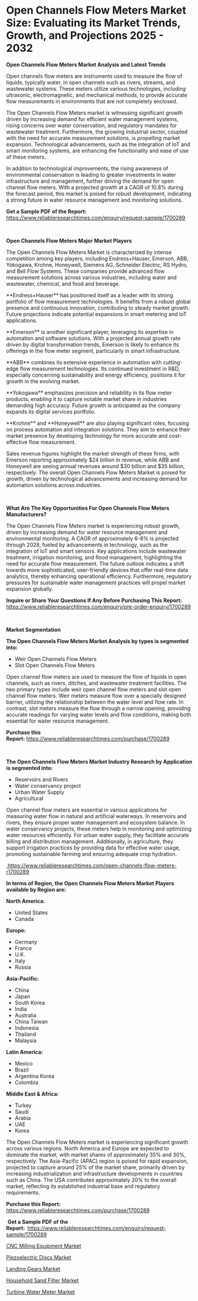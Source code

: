 <p><h1>Open Channels Flow Meters Market Size: Evaluating its Market Trends, Growth, and Projections 2025 - 2032</h1></p><p><strong>Open Channels Flow Meters Market Analysis and Latest Trends</strong></p>
<p><p>Open channels flow meters are instruments used to measure the flow of liquids, typically water, in open channels such as rivers, streams, and wastewater systems. These meters utilize various technologies, including ultrasonic, electromagnetic, and mechanical methods, to provide accurate flow measurements in environments that are not completely enclosed. </p><p>The Open Channels Flow Meters market is witnessing significant growth driven by increasing demand for efficient water management systems, rising concerns over water conservation, and regulatory mandates for wastewater treatment. Furthermore, the growing industrial sector, coupled with the need for accurate measurement solutions, is propelling market expansion. Technological advancements, such as the integration of IoT and smart monitoring systems, are enhancing the functionality and ease of use of these meters.</p><p>In addition to technological improvements, the rising awareness of environmental conservation is leading to greater investments in water infrastructure and management, further driving the demand for open channel flow meters. With a projected growth at a CAGR of 10.8% during the forecast period, this market is poised for robust development, indicating a strong future in water resource management and monitoring solutions.</p></p>
<p><strong>Get a Sample PDF of the Report:&nbsp;</strong> <a href="https://www.reliableresearchtimes.com/enquiry/request-sample/1700289?utm_campaign=3444&utm_medium=2&utm_source=Github&utm_content=ia&utm_term=27032025&utm_id=open-channels-flow-meters">https://www.reliableresearchtimes.com/enquiry/request-sample/1700289</a></p>
<p>&nbsp;</p>
<p><strong>Open Channels Flow Meters Major Market Players</strong></p>
<p><p>The Open Channels Flow Meters Market is characterized by intense competition among key players, including Endress+Hauser, Emerson, ABB, Yokogawa, Krohne, Honeywell, Siemens AG, Schneider Electric, RS Hydro, and Bell Flow Systems. These companies provide advanced flow measurement solutions across various industries, including water and wastewater, chemical, and food and beverage.</p><p>**Endress+Hauser** has positioned itself as a leader with its strong portfolio of flow measurement technologies. It benefits from a robust global presence and continuous innovation, contributing to steady market growth. Future projections indicate potential expansions in smart metering and IoT applications.</p><p>**Emerson** is another significant player, leveraging its expertise in automation and software solutions. With a projected annual growth rate driven by digital transformation trends, Emerson is likely to enhance its offerings in the flow meter segment, particularly in smart infrastructure.</p><p>**ABB** combines its extensive experience in automation with cutting-edge flow measurement technologies. Its continued investment in R&D, especially concerning sustainability and energy efficiency, positions it for growth in the evolving market.</p><p>**Yokogawa** emphasizes precision and reliability in its flow meter products, enabling it to capture notable market share in industries demanding high accuracy. Future growth is anticipated as the company expands its digital services portfolio.</p><p>**Krohne** and **Honeywell** are also playing significant roles, focusing on process automation and integration solutions. They aim to enhance their market presence by developing technology for more accurate and cost-effective flow measurement.</p><p>Sales revenue figures highlight the market strength of these firms, with Emerson reporting approximately $24 billion in revenue, while ABB and Honeywell are seeing annual revenues around $30 billion and $35 billion, respectively. The overall Open Channels Flow Meters Market is poised for growth, driven by technological advancements and increasing demand for automation solutions across industries.</p></p>
<p>&nbsp;</p>
<p><strong>What Are The Key Opportunities For Open Channels Flow Meters Manufacturers?</strong></p>
<p><p>The Open Channels Flow Meters market is experiencing robust growth, driven by increasing demand for water resource management and environmental monitoring. A CAGR of approximately 6-8% is projected through 2028, fueled by advancements in technology, such as the integration of IoT and smart sensors. Key applications include wastewater treatment, irrigation monitoring, and flood management, highlighting the need for accurate flow measurement. The future outlook indicates a shift towards more sophisticated, user-friendly devices that offer real-time data analytics, thereby enhancing operational efficiency. Furthermore, regulatory pressures for sustainable water management practices will propel market expansion globally.</p></p>
<p><strong>Inquire or Share Your Questions If Any Before Purchasing This Report:</strong> <a href="https://www.reliableresearchtimes.com/enquiry/pre-order-enquiry/1700289?utm_campaign=3444&utm_medium=2&utm_source=Github&utm_content=ia&utm_term=27032025&utm_id=open-channels-flow-meters">https://www.reliableresearchtimes.com/enquiry/pre-order-enquiry/1700289</a></p>
<p>&nbsp;</p>
<p><strong>Market Segmentation</strong></p>
<p><strong>The Open Channels Flow Meters Market Analysis by types is segmented into:</strong></p>
<p><ul><li>Weir Open Channels Flow Meters</li><li>Slot Open Channels Flow Meters</li></ul></p>
<p><p>Open channel flow meters are used to measure the flow of liquids in open channels, such as rivers, ditches, and wastewater treatment facilities. The two primary types include weir open channel flow meters and slot open channel flow meters. Weir meters measure flow over a specially designed barrier, utilizing the relationship between the water level and flow rate. In contrast, slot meters measure the flow through a narrow opening, providing accurate readings for varying water levels and flow conditions, making both essential for water resource management.</p></p>
<p><strong>Purchase this Report:&nbsp;</strong><a href="https://www.reliableresearchtimes.com/purchase/1700289?utm_campaign=3444&utm_medium=2&utm_source=Github&utm_content=ia&utm_term=27032025&utm_id=open-channels-flow-meters">https://www.reliableresearchtimes.com/purchase/1700289</a></p>
<p>&nbsp;</p>
<p><strong>The Open Channels Flow Meters Market Industry Research by Application is segmented into:</strong></p>
<p><ul><li>Reservoirs and Rivers</li><li>Water conservancy project</li><li>Urban Water Supply</li><li>Agricultural</li></ul></p>
<p><p>Open channel flow meters are essential in various applications for measuring water flow in natural and artificial waterways. In reservoirs and rivers, they ensure proper water management and ecosystem balance. In water conservancy projects, these meters help in monitoring and optimizing water resources efficiently. For urban water supply, they facilitate accurate billing and distribution management. Additionally, in agriculture, they support irrigation practices by providing data for effective water usage, promoting sustainable farming and ensuring adequate crop hydration.</p></p>
<p><a href="https://www.reliableresearchtimes.com/open-channels-flow-meters-r1700289?utm_campaign=3444&utm_medium=2&utm_source=Github&utm_content=ia&utm_term=27032025&utm_id=open-channels-flow-meters">&nbsp;https://www.reliableresearchtimes.com/open-channels-flow-meters-r1700289</a></p>
<p><strong>In terms of Region, the Open Channels Flow Meters Market Players available by Region are:</strong></p>
<p>
    <p> <strong> North America: </strong>
        <ul>
            <li>United States</li>
            <li>Canada</li>
        </ul>
        </p> 
    <p> <strong> Europe: </strong>
        <ul>
            <li>Germany</li>
            <li>France</li>
            <li>U.K.</li>
            <li>Italy</li>
            <li>Russia</li>
        </ul>
        </p> 
    <p> <strong> Asia-Pacific: </strong>
        <ul>
            <li>China</li>
            <li>Japan</li>
            <li>South Korea</li>
            <li>India</li>
            <li>Australia</li>
            <li>China Taiwan</li>
            <li>Indonesia</li>
            <li>Thailand</li>
            <li>Malaysia</li>
        </ul>
        </p> 
    <p> <strong> Latin America: </strong>
        <ul>
            <li>Mexico</li>
            <li>Brazil</li>
            <li>Argentina Korea</li>
            <li>Colombia</li>
        </ul>
        </p> 
    <p> <strong> Middle East & Africa: </strong>
        <ul>
            <li>Turkey</li>
            <li>Saudi</li>
            <li>Arabia</li>
            <li>UAE</li>
            <li>Korea</li>
        </ul>
    </p>
    </p>
<p><p>The Open Channels Flow Meters market is experiencing significant growth across various regions. North America and Europe are expected to dominate the market, with market shares of approximately 35% and 30%, respectively. The Asia-Pacific (APAC) region is poised for rapid expansion, projected to capture around 25% of the market share, primarily driven by increasing industrialization and infrastructure developments in countries such as China. The USA contributes approximately 20% to the overall market, reflecting its established industrial base and regulatory requirements.</p></p>
<p><strong>Purchase this Report: </strong><a href="https://www.reliableresearchtimes.com/purchase/1700289?utm_campaign=3444&utm_medium=2&utm_source=Github&utm_content=ia&utm_term=27032025&utm_id=open-channels-flow-meters">https://www.reliableresearchtimes.com/purchase/1700289</a></p>
<p>&nbsp;<strong>Get a Sample PDF of the Report:&nbsp;&nbsp;</strong><a href="https://www.reliableresearchtimes.com/enquiry/request-sample/1700289?utm_campaign=3444&utm_medium=2&utm_source=Github&utm_content=ia&utm_term=27032025&utm_id=open-channels-flow-meters">https://www.reliableresearchtimes.com/enquiry/request-sample/1700289</a></p>
<p><strong></strong></p>
<p><p><a href="https://www.linkedin.com/pulse/revenue-demand-forecast-cnc-milling-equipment-industry-projected-qlphf?utm_campaign=3444&utm_medium=2&utm_source=Github&utm_content=ia&utm_term=27032025&utm_id=open-channels-flow-meters">CNC Milling Equipment Market</a></p><p><a href="https://www.linkedin.com/pulse/market-dynamics-piezoelectric-discs-84-growth-from-2025-np5le?utm_campaign=3444&utm_medium=2&utm_source=Github&utm_content=ia&utm_term=27032025&utm_id=open-channels-flow-meters">Piezoelectric Discs Market</a></p><p><a href="https://www.linkedin.com/pulse/navigating-landing-gears-market-financial-insights-projected-xcr8e?utm_campaign=3444&utm_medium=2&utm_source=Github&utm_content=ia&utm_term=27032025&utm_id=open-channels-flow-meters">Landing Gears Market</a></p><p><a href="https://www.linkedin.com/pulse/household-sand-filter-market-outlook-growth-trends-47-cagr-7a14e?utm_campaign=3444&utm_medium=2&utm_source=Github&utm_content=ia&utm_term=27032025&utm_id=open-channels-flow-meters">Household Sand Filter Market</a></p><p><a href="https://www.linkedin.com/pulse/informative-market-research-report-turbine-water-meter-estimated-ishke?utm_campaign=3444&utm_medium=2&utm_source=Github&utm_content=ia&utm_term=27032025&utm_id=open-channels-flow-meters">Turbine Water Meter Market</a></p></p>